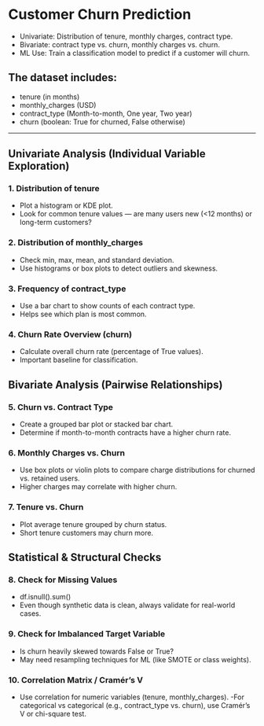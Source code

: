# Customer Churn Prediction
- Univariate: Distribution of tenure, monthly charges, contract type.
- Bivariate: contract type vs. churn, monthly charges vs. churn.
- ML Use: Train a classification model to predict if a customer will churn.

## The dataset includes:
- tenure (in months)
- monthly_charges (USD)
- contract_type (Month-to-month, One year, Two year)
- churn (boolean: True for churned, False otherwise)

-------------------------------------------------------------------------------------

## Univariate Analysis (Individual Variable Exploration)
### 1. Distribution of tenure
  - Plot a histogram or KDE plot.
  - Look for common tenure values — are many users new (<12 months) or long-term customers?

### 2. Distribution of monthly_charges
  - Check min, max, mean, and standard deviation.
  - Use histograms or box plots to detect outliers and skewness.

### 3. Frequency of contract_type
  - Use a bar chart to show counts of each contract type.
  - Helps see which plan is most common.

### 4. Churn Rate Overview (churn)
  - Calculate overall churn rate (percentage of True values).
  - Important baseline for classification.

## Bivariate Analysis (Pairwise Relationships)
### 5. Churn vs. Contract Type
  - Create a grouped bar plot or stacked bar chart.
  - Determine if month-to-month contracts have a higher churn rate.

### 6. Monthly Charges vs. Churn
  - Use box plots or violin plots to compare charge distributions for churned vs. retained users.
  - Higher charges may correlate with higher churn.

### 7. Tenure vs. Churn
  - Plot average tenure grouped by churn status.
  - Short tenure customers may churn more.

## Statistical & Structural Checks
### 8. Check for Missing Values
  - df.isnull().sum()
  - Even though synthetic data is clean, always validate for real-world cases.

### 9. Check for Imbalanced Target Variable
  - Is churn heavily skewed towards False or True?
  - May need resampling techniques for ML (like SMOTE or class weights).

### 10. Correlation Matrix / Cramér’s V
  - Use correlation for numeric variables (tenure, monthly_charges).
  -For categorical vs categorical (e.g., contract_type vs. churn), use Cramér’s V or chi-square test.
